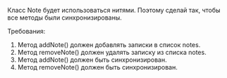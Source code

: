 
Класс Note будет использоваться нитями. Поэтому сделай так, чтобы вcе методы были синхронизированы.


Требования:
1.	Метод addNote() должен добавлять записки в список notes.
2.	Метод removeNote() должен удалять записку из списка notes.
3.	Метод addNote() должен быть синхронизирован.
4.	Метод removeNote() должен быть синхронизирован.


